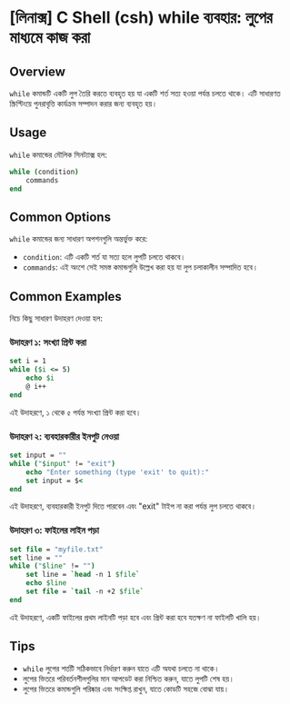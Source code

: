 # [লিনাক্স] C Shell (csh) while ব্যবহার: লুপের মাধ্যমে কাজ করা

## Overview
`while` কমান্ডটি একটি লুপ তৈরি করতে ব্যবহৃত হয় যা একটি শর্ত সত্য হওয়া পর্যন্ত চলতে থাকে। এটি সাধারণত স্ক্রিপ্টিংয়ে পুনরাবৃত্তি কার্যক্রম সম্পাদন করার জন্য ব্যবহৃত হয়।

## Usage
`while` কমান্ডের মৌলিক সিনট্যাক্স হল:

```csh
while (condition)
    commands
end
```

## Common Options
`while` কমান্ডের জন্য সাধারণ অপশনগুলি অন্তর্ভুক্ত করে:
- `condition`: এটি একটি শর্ত যা সত্য হলে লুপটি চলতে থাকবে।
- `commands`: এই অংশে সেই সমস্ত কমান্ডগুলি উল্লেখ করা হয় যা লুপ চলাকালীন সম্পাদিত হবে।

## Common Examples
নিচে কিছু সাধারণ উদাহরণ দেওয়া হল:

### উদাহরণ ১: সংখ্যা প্রিন্ট করা
```csh
set i = 1
while ($i <= 5)
    echo $i
    @ i++
end
```
এই উদাহরণে, ১ থেকে ৫ পর্যন্ত সংখ্যা প্রিন্ট করা হবে।

### উদাহরণ ২: ব্যবহারকারীর ইনপুট নেওয়া
```csh
set input = ""
while ("$input" != "exit")
    echo "Enter something (type 'exit' to quit):"
    set input = $<
end
```
এই উদাহরণে, ব্যবহারকারী ইনপুট দিতে পারবেন এবং "exit" টাইপ না করা পর্যন্ত লুপ চলতে থাকবে।

### উদাহরণ ৩: ফাইলের লাইন পড়া
```csh
set file = "myfile.txt"
set line = ""
while ("$line" != "")
    set line = `head -n 1 $file`
    echo $line
    set file = `tail -n +2 $file`
end
```
এই উদাহরণে, একটি ফাইলের প্রথম লাইনটি পড়া হবে এবং প্রিন্ট করা হবে যতক্ষণ না ফাইলটি খালি হয়।

## Tips
- `while` লুপের শর্তটি সঠিকভাবে নির্ধারণ করুন যাতে এটি অযথা চলতে না থাকে।
- লুপের ভিতরে পরিবর্তনশীলগুলির মান আপডেট করা নিশ্চিত করুন, যাতে লুপটি শেষ হয়।
- লুপের ভিতরে কমান্ডগুলি পরিষ্কার এবং সংক্ষিপ্ত রাখুন, যাতে কোডটি সহজে বোঝা যায়।